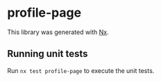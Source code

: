 # profile-page

This library was generated with [Nx](https://nx.dev).

## Running unit tests

Run `nx test profile-page` to execute the unit tests.
